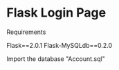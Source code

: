 # Flask Login Page

Requirements

Flask==2.0.1
Flask-MySQLdb==0.2.0
 
 
 Import the database "Account.sql"
 

